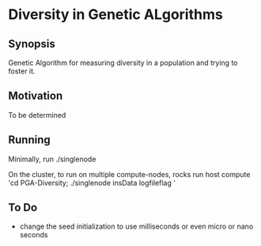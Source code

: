 # Diversity in Genetic ALgorithms

## Synopsis

Genetic Algorithm for measuring diversity in a population and trying to foster it.

## Motivation

To be determined

## Running

Minimally, run ./singlenode

On the cluster, to run on multiple compute-nodes,
rocks run host compute 'cd PGA-Diversity; ./singlenode insData logfileflag <something-here-to-get-time-value-for-seed>'

## To Do

* change the seed initialization to use milliseconds or even micro or nano seconds
